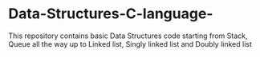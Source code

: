 # Data-Structures-C-language-
This repository contains basic Data Structures code  starting from Stack, Queue all the way up to Linked list, Singly linked list and Doubly linked list 
